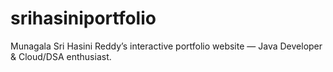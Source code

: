 # srihasiniportfolio
Munagala Sri Hasini Reddy’s interactive portfolio website — Java Developer &amp; Cloud/DSA enthusiast.
